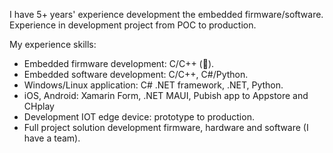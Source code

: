 I have 5+ years' experience development the embedded firmware/software. Experience in development project from POC to production.

My experience skills:
- Embedded firmware development: C/C++ (💪).
- Embedded software development: C/C++, C#/Python.
- Windows/Linux application: C# .NET framework, .NET, Python.
- iOS, Android: Xamarin Form, .NET MAUI, Pubish app to Appstore and CHplay
- Development IOT edge device: prototype to production.
- Full project solution development firmware, hardware and software (I have a team).
